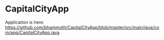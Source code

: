 # CapitalCityApp

Application is here: https://github.com/bhammoth/CapitalCityApp/blob/master/src/main/java/com/app/CapitalCityApp.java
